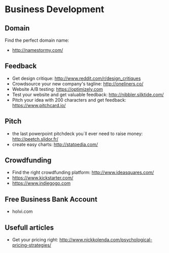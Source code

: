 # Business Development

## Domain
Find the perfect domain name:
- http://namestormy.com/

## Feedback
- Get design critique: http://www.reddit.com/r/design_critiques 
- Crowdsource your new company's tagline: http://oneliners.co/
- Website A/B testing: https://optimizely.com
- Test your website and get valuable feedback: http://nibbler.silktide.com/
- Pitch your idea with 200 characters and get feedback: https://www.pitchcard.io/

## Pitch
- the last powerpoint pitchdeck you´ll ever need to raise money: http://peetch.slidor.fr/
- create easy charts: http://statpedia.com/

## Crowdfunding
- Find the right crowdfunding platform: http://www.ideasquares.com/
- https://www.kickstarter.com/
- https://www.indiegogo.com 

## Free Business Bank Account
- holvi.com

## Usefull articles
- Get your pricing right: http://www.nickkolenda.com/psychological-pricing-strategies/